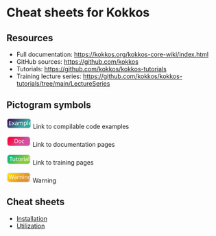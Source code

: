 # Cheat sheets for Kokkos

## Resources

- Full documentation: https://kokkos.org/kokkos-core-wiki/index.html
- GitHub sources: https://github.com/kokkos
- Tutorials: https://github.com/kokkos/kokkos-tutorials
- Training lecture series: https://github.com/kokkos/kokkos-tutorials/tree/main/LectureSeries

## Pictogram symbols

<img title="Code" alt="Code" src="./images/code_txt.svg" height="25"> Link to compilable code examples

<img title="Doc" alt="Doc" src="./images/doc_txt.svg" height="25"> Link to documentation pages

<img title="Training" alt="Training" src="./images/tutorial_txt.svg" height="25"> Link to training pages

<img title="Warning" alt="Warning" src="./images/warning_txt.svg" height="25"> Warning

## Cheat sheets

- [Installation](install.md)
- [Utilization](utilization.md)
